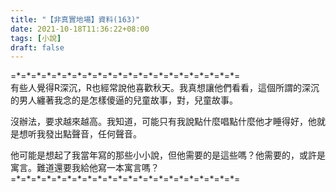 ```yaml
---
title: "【非真實地場】資料(163)"
date: 2021-10-18T11:36:22+08:00
tags: [小說]
draft: false
---
```


=\*=\*=\*=\*=\*=\*=\*=\*=\*=\*=\*=\*=\*=\*=\*=\*=\*=\*=\*=\*=\*=\*=  
有些人覺得R深沉，R也經常說他喜歡秋天。我真想讓他們看看，這個所謂的深沉的男人纏著我念的是怎樣傻逼的兒童故事，對，兒童故事。  

沒辦法，要求越來越高。我知道，可能只有我說點什麼唱點什麼他才睡得好，他就是想听我發出點聲音，任何聲音。  

他可能是想起了我當年寫的那些小小說，但他需要的是這些嗎？他需要的，或許是寓言。難道還要我給他寫一本寓言嗎？    
=\*=\*=\*=\*=\*=\*=\*=\*=\*=\*=\*=\*=\*=\*=\*=\*=\*=\*=\*=\*=\*=\*=  